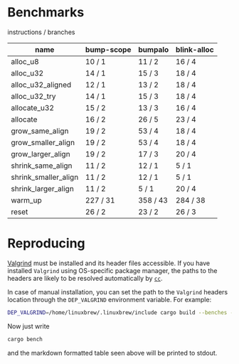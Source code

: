 # Benchmarks

instructions / branches

| name                 | bump-scope | bumpalo  | blink-alloc |
| -------------------- | ---------- | -------- | ----------- |
| alloc_u8             | 10 / 1     | 11 / 2   | 16 / 4      |
| alloc_u32            | 14 / 1     | 15 / 3   | 18 / 4      |
| alloc_u32_aligned    | 12 / 1     | 13 / 2   | 18 / 4      |
| alloc_u32_try        | 14 / 1     | 15 / 3   | 18 / 4      |
| allocate_u32         | 15 / 2     | 13 / 3   | 16 / 4      |
| allocate             | 16 / 2     | 26 / 5   | 23 / 4      |
| grow_same_align      | 19 / 2     | 53 / 4   | 18 / 4      |
| grow_smaller_align   | 19 / 2     | 53 / 4   | 18 / 4      |
| grow_larger_align    | 19 / 2     | 17 / 3   | 20 / 4      |
| shrink_same_align    | 11 / 2     | 12 / 1   | 5 / 1       |
| shrink_smaller_align | 11 / 2     | 12 / 1   | 5 / 1       |
| shrink_larger_align  | 11 / 2     | 5 / 1    | 20 / 4      |
| warm_up              | 227 / 31   | 358 / 43 | 284 / 38    |
| reset                | 26 / 2     | 23 / 2   | 26 / 3      |

# Reproducing

[Valgrind](https://valgrind.org/) must be installed and its header files accessible. If you have installed `Valgrind` using OS-specific package manager, the paths to the headers are likely to be resolved automatically by [`cc`](https://docs.rs/cc/latest/cc/index.html).

In case of manual installation, you can set the path to the `Valgrind` headers location through the `DEP_VALGRIND` environment variable. For example:

```bash
DEP_VALGRIND=/home/linuxbrew/.linuxbrew/include cargo build --benches --release
```

Now just write
```bash
cargo bench
```
and the markdown formatted table seen above will be printed to stdout.